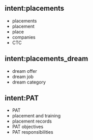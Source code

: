 ## intent:placements
- placements
- placement
- place
- companies
- CTC

## intent:placements_dream
- dream offer
- dream job
- dream category

## intent:PAT
- PAT
- placement and training
- placement records
- PAT objectives
- PAT responsibilities


